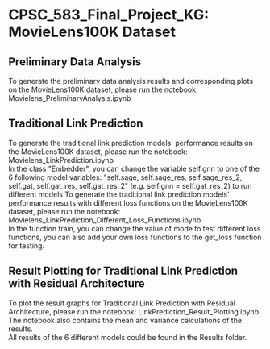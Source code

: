 # CPSC_583_Final_Project_KG: MovieLens100K Dataset

## Preliminary Data Analysis
To generate the preliminary data analysis results and corresponding plots on the MovieLens100K dataset, please run the notebook: Movielens_PreliminaryAnalysis.ipynb

## Traditional Link Prediction
To generate the traditional link prediction models' performance results on the MovieLens100K dataset, please run the notebook: Movielens_LinkPrediction.ipynb\
In the class "Embedder", you can change the variable self.gnn to one of the 6 following model variables: "self.sage, self.sage_res, self.sage_res_2, self.gat, self.gat_res, self.gat_res_2" (e.g. self.gnn = self.gat_res_2) to run different models
To generate the traditional link prediction models' performance results with different loss functions on the MovieLens100K dataset, please run the notebook: Movielens_LinkPrediction_Different_Loss_Functions.ipynb\
In the function train, you can change the value of mode to test different loss functions, you can also add your own loss functions to the get_loss function for testing.

## Result Plotting for Traditional Link Prediction with Residual Architecture
To plot the result graphs for Traditional Link Prediction with Residual Architecture, please run the notebook: LinkPrediction_Result_Plotting.ipynb\
The notebook also contains the mean and variance calculations of the results.\
All results of the 6 different models could be found in the Results folder.
